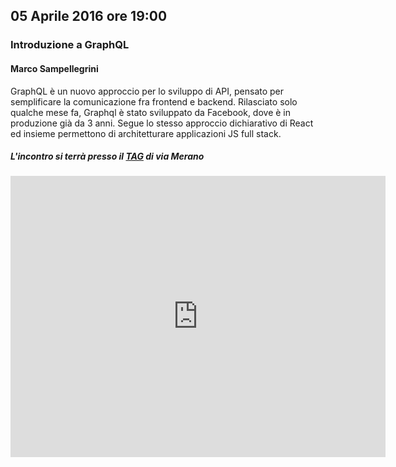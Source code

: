 ## 05 Aprile 2016 ore 19:00
### Introduzione a GraphQL
#### Marco Sampellegrini 

GraphQL è un nuovo approccio per lo sviluppo di API, pensato per semplificare la comunicazione fra frontend e backend.
Rilasciato solo qualche mese fa, Graphql è stato sviluppato da Facebook, dove è in produzione già da 3 anni.
Segue lo stesso approccio dichiarativo di React ed insieme permettono di architetturare applicazioni JS full stack.

##### L'incontro si terrà presso il [TAG](http://milano-merano.talentgarden.org) di via Merano
<div class="frame">
  <iframe src="https://www.google.com/maps/embed?pb=!1m18!1m12!1m3!1d2796.632823664467!2d9.21910805139425!3d45.49733823914957!2m3!1f0!2f0!3f0!3m2!1i1024!2i768!4f13.1!3m3!1m2!1s0x4786c71ed10a476b%3A0xd2ec0047ea24ab80!2sTalent+Garden+Milano+-+Merano!5e0!3m2!1sit!2sit!4v1452794238477" width="600" height="450" frameborder="0" style="border:0" allowfullscreen></iframe>
</div>
